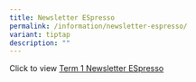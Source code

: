 ```yaml
---
title: Newsletter ESpresso
permalink: /information/newsletter-espresso/
variant: tiptap
description: ""
---
```

<p>Click to view <a href="https://www.canva.com/design/DAF_RzqM9lg/e1wHprkygLoQ0lP-zl8oOA/edit" rel="noopener noreferrer nofollow" target="_blank">Term 1 Newsletter ESpresso</a>
</p>